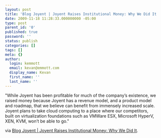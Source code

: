 ```yaml
---
layout: post
title: 'Blog Joyent | Joyent Raises Institutional Money: Why We Did It'
date: 2009-11-18 11:28:33.000000000 -05:00
type: post
parent_id: '0'
published: true
password: ''
status: publish
categories: []
tags: []
meta: {}
author:
  login: kemmott
  email: kevan@emmott.com
  display_name: Kevan
  first_name: ''
  last_name: ''
---
```

<p>"While Joyent has been profitable for much of the company’s existence, we raised money because Joyent has a revenue model, and a product model and roadmap, that we believe can benefit from immensely increased scale. Joyent plans to take cloud computing to a place where our competitors, built on virtualization foundations such as VMWare ESX, Microsoft HyperV, XEN, KVM, won’t be able to go."</p>
<p>via <a href="http://www.joyent.com/joyeurblog/2009/11/17/joyent-raises-institutional-money-why-we-did-it/">Blog Joyent | Joyent Raises Institutional Money: Why We Did It</a>.</p>
